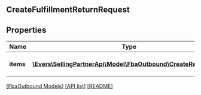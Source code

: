 ## CreateFulfillmentReturnRequest

## Properties

Name | Type | Description | Notes
------------ | ------------- | ------------- | -------------
**items** | [**\Evers\SellingPartnerApi\Model\FbaOutbound\CreateReturnItem[]**](CreateReturnItem.md) | An array of items to be returned. |

[[FbaOutbound Models]](../) [[API list]](../../Api) [[README]](../../../README.md)
